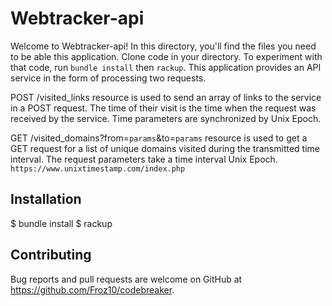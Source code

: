 # Webtracker-api

Welcome to Webtracker-api! In this directory, you'll find the files you need to be able this application.
Clone code in your directory. To experiment with that code, run `bundle install` then `rackup`.
This application provides an API service in the form of processing two requests.

POST /visited_links resource is used to send an array of links to the service in a POST request. The time of their visit is the time when the request was received by the service. Time parameters are synchronized by Unix Epoch.

GET /visited_domains?from=`params`&to=`params` resource is used to get a GET request for a list of unique domains visited during the transmitted time interval. The request parameters take a time interval Unix Epoch.
`https://www.unixtimestamp.com/index.php`

## Installation

$ bundle install
$ rackup

## Contributing

Bug reports and pull requests are welcome on GitHub at https://github.com/Froz10/codebreaker.

